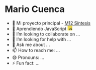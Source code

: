 # Mario Cuenca


- 🔭 Mi proyecto principal - [M12 Síntesis](https://github.com/MarioCuenca22/Sintesis-M12)
- 🌱 Aprendiendo JavaScript <img src="https://github.com/MarioCuenca22/MarioCuenca22/blob/main/JavaScript.jpeg" alt="" title="js" width="15"/>
- 👯 I’m looking to collaborate on ...
- 🤔 I’m looking for help with ...
- 💬 Ask me about ...
- 📫 How to reach me: ...
- 😄 Pronouns: ...
- ⚡ Fun fact: ...

